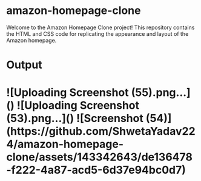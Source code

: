 # amazon-homepage-clone
Welcome to the Amazon Homepage Clone project! This repository contains the HTML and CSS code for replicating the appearance and layout of the Amazon homepage.
<h1>Output<h1>
![Uploading Screenshot (55).png…]()
![Uploading Screenshot (53).png…]()
![Screenshot (54)](https://github.com/ShwetaYadav224/amazon-homepage-clone/assets/143342643/de136478-f222-4a87-acd5-6d37e94bc0d7)

